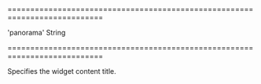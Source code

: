 <!--**
/*-------------------------------------------
    Auto-generated file. Do not modify.
-------------------------------------------

**-->
===========================================================================
<!--default-->'panorama'<!--/default-->
<!--type-->String<!--/type-->
===========================================================================

<!--shortDescription-->
Specifies the widget content title.
<!--/shortDescription-->

<!--fullDescription-->

<!--/fullDescription-->